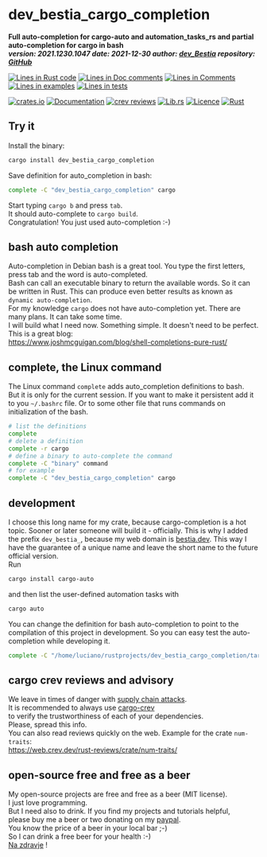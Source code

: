 [comment]: # (auto_md_to_doc_comments segment start A)

# dev_bestia_cargo_completion  

[comment]: # (auto_cargo_toml_to_md start)

**Full auto-completion for cargo-auto and automation_tasks_rs and partial auto-completion for cargo  in bash**  
***version: 2021.1230.1047  date: 2021-12-30 author: [dev_Bestia](https://bestia.dev) repository: [GitHub](https://github.com/LucianoBestia/dev_bestia_cargo_completion)***  

[comment]: # (auto_cargo_toml_to_md end)

[comment]: # (auto_lines_of_code start)
[![Lines in Rust code](https://img.shields.io/badge/Lines_in_Rust-57-green.svg)](https://github.com/LucianoBestia/dev_bestia_cargo_completion/)
[![Lines in Doc comments](https://img.shields.io/badge/Lines_in_Doc_comments-93-blue.svg)](https://github.com/LucianoBestia/dev_bestia_cargo_completion/)
[![Lines in Comments](https://img.shields.io/badge/Lines_in_comments-21-purple.svg)](https://github.com/LucianoBestia/dev_bestia_cargo_completion/)
[![Lines in examples](https://img.shields.io/badge/Lines_in_examples-0-yellow.svg)](https://github.com/LucianoBestia/dev_bestia_cargo_completion/)
[![Lines in tests](https://img.shields.io/badge/Lines_in_tests-0-orange.svg)](https://github.com/LucianoBestia/dev_bestia_cargo_completion/)

[comment]: # (auto_lines_of_code end)

[![crates.io](https://img.shields.io/crates/v/dev_bestia_cargo_completion.svg)](https://crates.io/crates/dev_bestia_cargo_completion) [![Documentation](https://docs.rs/dev_bestia_cargo_completion/badge.svg)](https://docs.rs/dev_bestia_cargo_completion/) [![crev reviews](https://web.crev.dev/rust-reviews/badge/crev_count/dev_bestia_cargo_completion.svg)](https://web.crev.dev/rust-reviews/crate/dev_bestia_cargo_completion/) [![Lib.rs](https://img.shields.io/badge/Lib.rs-rust-orange.svg)](https://lib.rs/crates/dev_bestia_cargo_completion/) [![Licence](https://img.shields.io/badge/license-MIT-blue.svg)](https://github.com/LucianoBestia/dev_bestia_cargo_completion/blob/master/LICENSE) [![Rust](https://github.com/LucianoBestia/dev_bestia_cargo_completion/workflows/RustAction/badge.svg)](https://github.com/LucianoBestia/dev_bestia_cargo_completion/)  

## Try it

Install the binary:

```bash
cargo install dev_bestia_cargo_completion
```

Save definition for auto_completion in bash:

```bash
complete -C "dev_bestia_cargo_completion" cargo
```

Start typing `cargo b` and press `tab`.  
It should auto-complete to `cargo build`.  
Congratulation! You just used auto-completion :-)  

## bash auto completion

Auto-completion in Debian bash is a great tool. You type the first letters, press tab and the word is auto-completed.  
Bash can call an executable binary to return the available words. So it can be written in Rust. This can produce even better results as known as `dynamic auto-completion`.  
For my knowledge `cargo` does not have auto-completion yet. There are many plans. It can take some time.  
I will build what I need now. Something simple. It doesn't need to be perfect.  
This is a great blog:  
<https://www.joshmcguigan.com/blog/shell-completions-pure-rust/>

## complete, the Linux command

The Linux command `complete` adds auto_completion definitions to bash.  
But it is only for the current session. If you want to make it persistent add it to you `~/.bashrc` file. Or to some other file that runs commands on initialization of the bash.  

```bash
# list the definitions
complete
# delete a definition
complete -r cargo
# define a binary to auto-complete the command
complete -C "binary" command
# for example
complete -C "dev_bestia_cargo_completion" cargo
```

## development

I choose this long name for my crate, because cargo-completion is a hot topic. Sooner or later someone will build it - officially. This is why I added the prefix `dev_bestia_`, because my web domain is [bestia.dev](https://bestia.dev). This way I have the guarantee of a unique name and leave the short name to the future official version.  
Run

```bash
cargo install cargo-auto
```

and then list the user-defined automation tasks with

```bash
cargo auto
```  

You can change the definition for bash auto-completion to point to the compilation of this project in development. So you can easy test the auto-completion while developing it.

```bash
complete -C "/home/luciano/rustprojects/dev_bestia_cargo_completion/target/debug/dev_bestia_cargo_completion" cargo
```

## cargo crev reviews and advisory

We leave in times of danger with [supply chain attacks](https://en.wikipedia.org/wiki/Supply_chain_attack).  
It is recommended to always use [cargo-crev](https://github.com/crev-dev/cargo-crev)  
to verify the trustworthiness of each of your dependencies.  
Please, spread this info.  
You can also read reviews quickly on the web. Example for the crate `num-traits`:  
<https://web.crev.dev/rust-reviews/crate/num-traits/>  

## open-source free and free as a beer

My open-source projects are free and free as a beer (MIT license).  
I just love programming.  
But I need also to drink. If you find my projects and tutorials helpful,  
please buy me a beer or two donating on my [paypal](https://www.paypal.com/paypalme/LucianoBestia).  
You know the price of a beer in your local bar ;-)  
So I can drink a free beer for your health :-)  
[Na zdravje](https://translate.google.com/?hl=en&sl=sl&tl=en&text=Na%20zdravje&op=translate) !

[comment]: # (auto_md_to_doc_comments segment end A)

